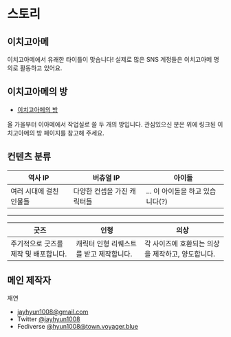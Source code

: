 # 스토리

## 이치고아메

이치고아메에서 유래한 타이틀이 맞습니다! 실제로 많은 SNS 계정들은 이치고아메 명의로 활동하고 있어요.


## 이치고아메의 방

* [이치고아메의 방](./?p=rooms)

올 가을부터 이아메에서 작업실로 쓸 두 개의 방입니다. 관심있으신 분은 위에 링크된 이치고아메의 방 페이지를 참고해 주세요.

## 컨텐츠 분류

| 역사 IP | 버츄얼 IP | 아이돌 |
|---|---|---|
| 여러 시대에 걸친 인물들 | 다양한 컨셉을 가진 캐릭터들 | ... 이 아이돌을 하고 있습니다(?) |

---

| 굿즈 | 인형 | 의상 |
|---|---|---|
| 주기적으로 굿즈를 제작 및 배포합니다. | 캐릭터 인형 리퀘스트를 받고 제작합니다. | 각 사이즈에 호환되는 의상을 제작하고, 양도합니다. |

## 메인 제작자

재연
* jayhyun1008@gmail.com
* Twitter [@jayhyun1008](https://x.com/jayhyun1008)
* Fediverse [@hyun1008@town.voyager.blue](https://town.voyager.blue/@hyun1008)
